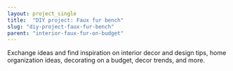 ```yaml
---
layout: project_single
title:  "DIY project: Faux fur bench"
slug: "diy-project-faux-fur-bench"
parent: "interior-faux-fur-on-budget"
---
```

Exchange ideas and find inspiration on interior decor and design tips, home organization ideas, decorating on a budget, decor trends, and more.